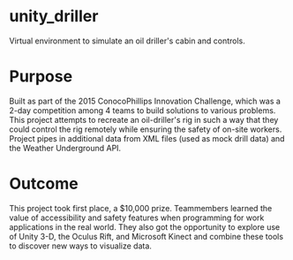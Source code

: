 # unity_driller
Virtual environment to simulate an oil driller's cabin and controls.

# Purpose
Built as part of the 2015 ConocoPhillips Innovation Challenge, which was a 2-day competition among 4 teams to build solutions to various problems. This project attempts to recreate an oil-driller's rig in such a way that they could control the rig remotely while ensuring the safety of on-site workers. Project pipes in additional data from XML files (used as mock drill data) and the Weather Underground API.

# Outcome
This project took first place, a $10,000 prize. Teammembers learned the value of accessibility and safety features when programming for work applications in the real world. They also got the opportunity to explore use of Unity 3-D, the Oculus Rift, and Microsoft Kinect and combine these tools to discover new ways to visualize data.
